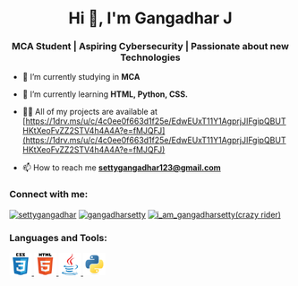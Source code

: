 <h1 align="center">Hi 👋, I'm Gangadhar J</h1>
<h3 align="center">MCA Student | Aspiring Cybersecurity | Passionate about new Technologies</h3>

- 🔭 I’m currently studying in **MCA**

- 🌱 I’m currently learning **HTML, Python, CSS.**

- 👨‍💻 All of my projects are available at [https://1drv.ms/u/c/4c0ee0f663d1f25e/EdwEUxT11Y1AgprjJIFgipQBUTHKtXeoFvZZ2STV4h4A4A?e=fMJQFJ](https://1drv.ms/u/c/4c0ee0f663d1f25e/EdwEUxT11Y1AgprjJIFgipQBUTHKtXeoFvZZ2STV4h4A4A?e=fMJQFJ)

- 📫 How to reach me **settygangadhar123@gmail.com**

<h3 align="left">Connect with me:</h3>
<p align="left">
<a href="https://twitter.com/settygangadhar" target="blank"><img align="center" src="https://raw.githubusercontent.com/rahuldkjain/github-profile-readme-generator/master/src/images/icons/Social/twitter.svg" alt="settygangadhar" height="30" width="40" /></a>
<a href="https://fb.com/gangadharsetty" target="blank"><img align="center" src="https://raw.githubusercontent.com/rahuldkjain/github-profile-readme-generator/master/src/images/icons/Social/facebook.svg" alt="gangadharsetty" height="30" width="40" /></a>
<a href="https://instagram.com/i_am_gangadharsetty(crazy rider)" target="blank"><img align="center" src="https://raw.githubusercontent.com/rahuldkjain/github-profile-readme-generator/master/src/images/icons/Social/instagram.svg" alt="i_am_gangadharsetty(crazy rider)" height="30" width="40" /></a>
</p>

<h3 align="left">Languages and Tools:</h3>
<p align="left"> <a href="https://www.w3schools.com/css/" target="_blank" rel="noreferrer"> <img src="https://raw.githubusercontent.com/devicons/devicon/master/icons/css3/css3-original-wordmark.svg" alt="css3" width="40" height="40"/> </a> <a href="https://www.w3.org/html/" target="_blank" rel="noreferrer"> <img src="https://raw.githubusercontent.com/devicons/devicon/master/icons/html5/html5-original-wordmark.svg" alt="html5" width="40" height="40"/> </a> <a href="https://www.java.com" target="_blank" rel="noreferrer"> <img src="https://raw.githubusercontent.com/devicons/devicon/master/icons/java/java-original.svg" alt="java" width="40" height="40"/> </a> <a href="https://www.python.org" target="_blank" rel="noreferrer"> <img src="https://raw.githubusercontent.com/devicons/devicon/master/icons/python/python-original.svg" alt="python" width="40" height="40"/> </a> </p>
